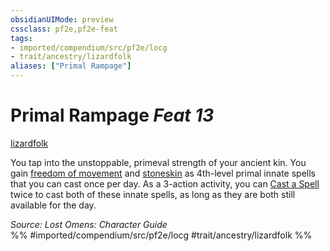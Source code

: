 ```yaml
---
obsidianUIMode: preview
cssclass: pf2e,pf2e-feat
tags:
- imported/compendium/src/pf2e/locg
- trait/ancestry/lizardfolk
aliases: ["Primal Rampage"]
---
```

# Primal Rampage  *Feat 13*  
[lizardfolk](lizardfolk-b1.md)  


You tap into the unstoppable, primeval strength of your ancient kin. You gain [freedom of movement](../spells/freedom-of-movement.md) and [stoneskin](../spells/stoneskin.md) as 4th-level primal innate spells that you can cast once per day. As a 3-action activity, you can [Cast a Spell](cast-a-spell.md) twice to cast both of these innate spells, as long as they are both still available for the day.

*Source: Lost Omens: Character Guide*  
%% #imported/compendium/src/pf2e/locg #trait/ancestry/lizardfolk %%